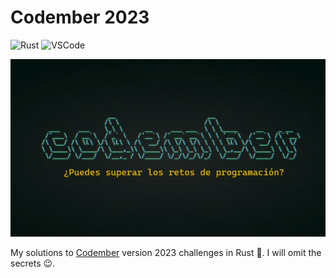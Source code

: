 # Codember 2023
![Rust](https://img.shields.io/badge/-Rust-B7410E?logo=rust&logoColor=28282B&labelColor=white)
![VSCode](https://img.shields.io/badge/-VSCode-blue?logo=visualstudiocode&logoColor=blue&labelColor=white)

![codember_thumbnail](./thumbnail.jpg)

My solutions to [Codember](https://codember.dev/) version 2023 challenges in Rust &#129408;. I will omit the secrets &#128521;.